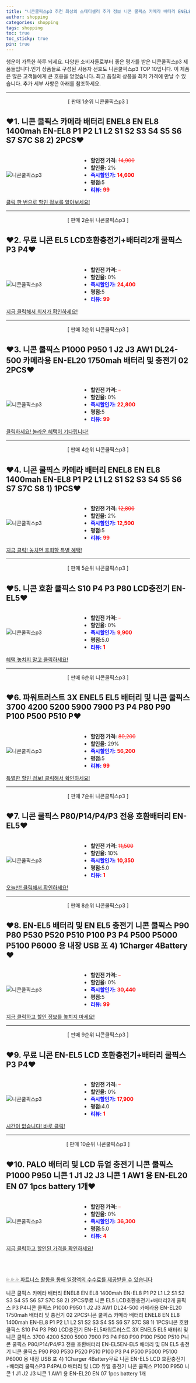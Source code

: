 ```yaml
---
title: "니콘쿨픽스p3 추천 최상의 스테디셀러 추가 정보 니콘 쿨픽스 카메라 배터리 ENEL8"
author: shopping
categories: shopping
tags: shopping
toc: true
toc_sticky: true
pin: true
---
```

행운이 가득한 하루 되세요. 다양한 소비자들로부터 좋은 평가를 받은 니콘쿨픽스p3 제품들입니다.인기 상품들로 구성된 사용자 선호도 니콘쿨픽스p3 TOP 10입니다. 이 제품은 많은 고객들에게 큰 호응을 얻었습니다. 최고 품질의 상품을 최저 가격에 만날 수 있습니다. 추가 세부 사항은 아래를 참조하세요.

---
<p class="toplist" style="margin: 0 auto; display: block; width: fit-content;">[ 판매 1순위 니콘쿨픽스p3 ]</p>

<h2><strong>❤️1. 니콘 쿨픽스 카메라 배터리 ENEL8 EN EL8 1400mah EN-EL8 P1 P2 L1 L2 S1 S2 S3 S4 S5 S6 S7 S7C S8 2) 2PCS❤️</strong></h2>

<div style="display: flex; align-items: center;">
    <div style="flex: 0.4;">
        <img src="https://thumbnail6.coupangcdn.com/thumbnails/remote/230x230ex/image/vendor_inventory/bd30/53a19ba52a0c8e4f18d2e72de9cfba8ff536bbf0f2bc9d5cd738eb99dd7f.jpg" alt="니콘쿨픽스p3" style="max-width: 100%;">
    </div>
    <div style="flex: 0.6; margin-left: 10px;">
        <ul>
            <li><strong>할인전 가격:</strong> <del style="color: red;">14,900</del></li>
            <li><strong>할인율:</strong> 2%</li>
            <li><span style='color:blue'><strong>즉시할인가:</strong></span> <span style='color:red'><strong>14,600</strong></span></li>
            <li><strong>평점:</strong>5</li>
            <li><span style='color:blue'><strong>리뷰:</strong></span> <span style='color:red'><strong>99</strong></span></li>
        </ul>
    </div>
</div>
<div class="center">
    <a href="https://William4Davisa.github.io?lptag=AF9450613&subid=githubio&pageKey=8146938998&traceid=V0-153&itemId=23169250991&vendorItemId=90396669415" class="myButton">
        클릭 한 번으로 할인 정보를 알아보세요!
    </a>
</div>


---
<p class="toplist" style="margin: 0 auto; display: block; width: fit-content;">[ 판매 2순위 니콘쿨픽스p3 ]</p>

<h2><strong>❤️2. 무료 니콘 EL5 LCD호환충전기+배터리2개 쿨픽스 P3 P4❤️</strong></h2>

<div style="display: flex; align-items: center;">
    <div style="flex: 0.4;">
        <img src="https://thumbnail7.coupangcdn.com/thumbnails/remote/230x230ex/image/vendor_inventory/a85d/60926dbdca0e28ccd6c56ecbc81b6e37b55e05b644d53dc0d15c76cdf0a4.jpg" alt="니콘쿨픽스p3" style="max-width: 100%;">
    </div>
    <div style="flex: 0.6; margin-left: 10px;">
        <ul>
            <li><strong>할인전 가격:</strong> <del style="color: red;">-</del></li>
            <li><strong>할인율:</strong> 0%</li>
            <li><span style='color:blue'><strong>즉시할인가:</strong></span> <span style='color:red'><strong>24,400</strong></span></li>
            <li><strong>평점:</strong>5</li>
            <li><span style='color:blue'><strong>리뷰:</strong></span> <span style='color:red'><strong>99</strong></span></li>
        </ul>
    </div>
</div>
<div class="center">
    <a href="https://William4Davisa.github.io?lptag=AF9450613&subid=githubio&pageKey=6885638259&traceid=V0-153&itemId=16514518086&vendorItemId=83701789175" class="myButton">
        지금 클릭해서 최저가 확인하세요!
    </a>
</div>


---
<p class="toplist" style="margin: 0 auto; display: block; width: fit-content;">[ 판매 3순위 니콘쿨픽스p3 ]</p>

<h2><strong>❤️3. 니콘 쿨픽스 P1000 P950 1 J2 J3 AW1 DL24-500 카메라용 EN-EL20 1750mah 배터리 및 충전기 02 2PCS❤️</strong></h2>

<div style="display: flex; align-items: center;">
    <div style="flex: 0.4;">
        <img src="https://thumbnail9.coupangcdn.com/thumbnails/remote/230x230ex/image/vendor_inventory/cac3/cfd87aff7df84deb73ca0baad29a27c948719ff925e1ddbddb0def91725f.jpg" alt="니콘쿨픽스p3" style="max-width: 100%;">
    </div>
    <div style="flex: 0.6; margin-left: 10px;">
        <ul>
            <li><strong>할인전 가격:</strong> <del style="color: red;">-</del></li>
            <li><strong>할인율:</strong> 0%</li>
            <li><span style='color:blue'><strong>즉시할인가:</strong></span> <span style='color:red'><strong>22,800</strong></span></li>
            <li><strong>평점:</strong>5</li>
            <li><span style='color:blue'><strong>리뷰:</strong></span> <span style='color:red'><strong>99</strong></span></li>
        </ul>
    </div>
</div>
<div class="center">
    <a href="https://William4Davisa.github.io?lptag=AF9450613&subid=githubio&pageKey=7636442052&traceid=V0-153&itemId=20279121926&vendorItemId=89080924757" class="myButton">
        클릭하세요! 놀라운 혜택이 기다립니다!
    </a>
</div>


---
<p class="toplist" style="margin: 0 auto; display: block; width: fit-content;">[ 판매 4순위 니콘쿨픽스p3 ]</p>

<h2><strong>❤️4. 니콘 쿨픽스 카메라 배터리 ENEL8 EN EL8 1400mah EN-EL8 P1 P2 L1 L2 S1 S2 S3 S4 S5 S6 S7 S7C S8 1) 1PCS❤️</strong></h2>

<div style="display: flex; align-items: center;">
    <div style="flex: 0.4;">
        <img src="https://thumbnail8.coupangcdn.com/thumbnails/remote/230x230ex/image/vendor_inventory/80ef/766c9a49c1c2890f8bdacde2e9d06e0721c0504716cad89a0ba54d44415e.jpg" alt="니콘쿨픽스p3" style="max-width: 100%;">
    </div>
    <div style="flex: 0.6; margin-left: 10px;">
        <ul>
            <li><strong>할인전 가격:</strong> <del style="color: red;">12,800</del></li>
            <li><strong>할인율:</strong> 2%</li>
            <li><span style='color:blue'><strong>즉시할인가:</strong></span> <span style='color:red'><strong>12,500</strong></span></li>
            <li><strong>평점:</strong>5</li>
            <li><span style='color:blue'><strong>리뷰:</strong></span> <span style='color:red'><strong>99</strong></span></li>
        </ul>
    </div>
</div>
<div class="center">
    <a href="https://William4Davisa.github.io?lptag=AF9450613&subid=githubio&pageKey=8146938998&traceid=V0-153&itemId=23169250989&vendorItemId=90396669404" class="myButton">
        지금 클릭! 놓치면 후회할 특별 혜택!
    </a>
</div>


---
<p class="toplist" style="margin: 0 auto; display: block; width: fit-content;">[ 판매 5순위 니콘쿨픽스p3 ]</p>

<h2><strong>❤️5. 니콘 호환 쿨픽스 S10 P4 P3 P80 LCD충전기 EN-EL5❤️</strong></h2>

<div style="display: flex; align-items: center;">
    <div style="flex: 0.4;">
        <img src="https://thumbnail10.coupangcdn.com/thumbnails/remote/230x230ex/image/vendor_inventory/768b/c21435736d5c0543734bc5b7c0243190f0795780e2dd9a8ad7eef8b0fc68.jpg" alt="니콘쿨픽스p3" style="max-width: 100%;">
    </div>
    <div style="flex: 0.6; margin-left: 10px;">
        <ul>
            <li><strong>할인전 가격:</strong> <del style="color: red;">-</del></li>
            <li><strong>할인율:</strong> 0%</li>
            <li><span style='color:blue'><strong>즉시할인가:</strong></span> <span style='color:red'><strong>9,900</strong></span></li>
            <li><strong>평점:</strong>5.0</li>
            <li><span style='color:blue'><strong>리뷰:</strong></span> <span style='color:red'><strong>1</strong></span></li>
        </ul>
    </div>
</div>
<div class="center">
    <a href="https://William4Davisa.github.io?lptag=AF9450613&subid=githubio&pageKey=1638771987&traceid=V0-153&itemId=2794702788&vendorItemId=70784381055" class="myButton">
        혜택 놓치지 말고 클릭하세요!
    </a>
</div>


---
<p class="toplist" style="margin: 0 auto; display: block; width: fit-content;">[ 판매 6순위 니콘쿨픽스p3 ]</p>

<h2><strong>❤️6. 파워트러스트 3X ENEL5 EL5 배터리 및 니콘 쿨픽스 3700 4200 5200 5900 7900 P3 P4 P80 P90 P100 P500 P510 P❤️</strong></h2>

<div style="display: flex; align-items: center;">
    <div style="flex: 0.4;">
        <img src="https://thumbnail8.coupangcdn.com/thumbnails/remote/230x230ex/image/vendor_inventory/9843/055b179400b35891cf1e7aadcc41267f2497e948bd7248773b33e9e9e40b.jpg" alt="니콘쿨픽스p3" style="max-width: 100%;">
    </div>
    <div style="flex: 0.6; margin-left: 10px;">
        <ul>
            <li><strong>할인전 가격:</strong> <del style="color: red;">80,200</del></li>
            <li><strong>할인율:</strong> 29%</li>
            <li><span style='color:blue'><strong>즉시할인가:</strong></span> <span style='color:red'><strong>56,200</strong></span></li>
            <li><strong>평점:</strong>5</li>
            <li><span style='color:blue'><strong>리뷰:</strong></span> <span style='color:red'><strong>99</strong></span></li>
        </ul>
    </div>
</div>
<div class="center">
    <a href="https://William4Davisa.github.io?lptag=AF9450613&subid=githubio&pageKey=7753519371&traceid=V0-153&itemId=20890775503&vendorItemId=87957904206" class="myButton">
        특별한 할인 정보! 클릭해서 확인하세요!
    </a>
</div>


---
<p class="toplist" style="margin: 0 auto; display: block; width: fit-content;">[ 판매 7순위 니콘쿨픽스p3 ]</p>

<h2><strong>❤️7. 니콘 쿨픽스 P80/P14/P4/P3 전용 호환배터리 EN-EL5❤️</strong></h2>

<div style="display: flex; align-items: center;">
    <div style="flex: 0.4;">
        <img src="https://thumbnail7.coupangcdn.com/thumbnails/remote/230x230ex/image/vendor_inventory/dcce/2e2783b10883359b458fb7a2f4475de65e7fd3ed312943214fc3f783b97b.jpg" alt="니콘쿨픽스p3" style="max-width: 100%;">
    </div>
    <div style="flex: 0.6; margin-left: 10px;">
        <ul>
            <li><strong>할인전 가격:</strong> <del style="color: red;">11,500</del></li>
            <li><strong>할인율:</strong> 10%</li>
            <li><span style='color:blue'><strong>즉시할인가:</strong></span> <span style='color:red'><strong>10,350</strong></span></li>
            <li><strong>평점:</strong>5.0</li>
            <li><span style='color:blue'><strong>리뷰:</strong></span> <span style='color:red'><strong>1</strong></span></li>
        </ul>
    </div>
</div>
<div class="center">
    <a href="https://William4Davisa.github.io?lptag=AF9450613&subid=githubio&pageKey=328242996&traceid=V0-153&itemId=1050005868&vendorItemId=88946692437" class="myButton">
        오늘만! 클릭해서 확인하세요!
    </a>
</div>


---
<p class="toplist" style="margin: 0 auto; display: block; width: fit-content;">[ 판매 8순위 니콘쿨픽스p3 ]</p>

<h2><strong>❤️8. EN-EL5 배터리 및 EN EL5 충전기 니콘 쿨픽스 P90 P80 P530 P520 P510 P100 P3 P4 P500 P5000 P5100 P6000 용 내장 USB 포 4) 1Charger 4Battery❤️</strong></h2>

<div style="display: flex; align-items: center;">
    <div style="flex: 0.4;">
        <img src="https://thumbnail7.coupangcdn.com/thumbnails/remote/230x230ex/image/vendor_inventory/e182/eb635a2448c683e3a785f7721acbc003e303e9730e98d27a94abb3acff1a.jpg" alt="니콘쿨픽스p3" style="max-width: 100%;">
    </div>
    <div style="flex: 0.6; margin-left: 10px;">
        <ul>
            <li><strong>할인전 가격:</strong> <del style="color: red;">-</del></li>
            <li><strong>할인율:</strong> 0%</li>
            <li><span style='color:blue'><strong>즉시할인가:</strong></span> <span style='color:red'><strong>30,440</strong></span></li>
            <li><strong>평점:</strong>5</li>
            <li><span style='color:blue'><strong>리뷰:</strong></span> <span style='color:red'><strong>99</strong></span></li>
        </ul>
    </div>
</div>
<div class="center">
    <a href="https://William4Davisa.github.io?lptag=AF9450613&subid=githubio&pageKey=8120336186&traceid=V0-153&itemId=23032729857&vendorItemId=90479173198" class="myButton">
        지금 클릭하고 할인 정보를 놓치지 마세요!
    </a>
</div>


---
<p class="toplist" style="margin: 0 auto; display: block; width: fit-content;">[ 판매 9순위 니콘쿨픽스p3 ]</p>

<h2><strong>❤️9. 무료 니콘 EN-EL5 LCD 호환충전기+배터리 쿨픽스P3 P4❤️</strong></h2>

<div style="display: flex; align-items: center;">
    <div style="flex: 0.4;">
        <img src="https://thumbnail10.coupangcdn.com/thumbnails/remote/230x230ex/image/vendor_inventory/2367/97334d324fec4fe44b699e90966e1e718b7e6db506b4eb01ca8585563384.jpg" alt="니콘쿨픽스p3" style="max-width: 100%;">
    </div>
    <div style="flex: 0.6; margin-left: 10px;">
        <ul>
            <li><strong>할인전 가격:</strong> <del style="color: red;">-</del></li>
            <li><strong>할인율:</strong> 0%</li>
            <li><span style='color:blue'><strong>즉시할인가:</strong></span> <span style='color:red'><strong>17,900</strong></span></li>
            <li><strong>평점:</strong>4.0</li>
            <li><span style='color:blue'><strong>리뷰:</strong></span> <span style='color:red'><strong>1</strong></span></li>
        </ul>
    </div>
</div>
<div class="center">
    <a href="https://William4Davisa.github.io?lptag=AF9450613&subid=githubio&pageKey=6873150678&traceid=V0-153&itemId=16448505382&vendorItemId=83639076995" class="myButton">
        시간이 없습니다! 바로 클릭!
    </a>
</div>


---
<p class="toplist" style="margin: 0 auto; display: block; width: fit-content;">[ 판매 10순위 니콘쿨픽스p3 ]</p>

<h2><strong>❤️10. PALO 배터리 및 LCD 듀얼 충전기 니콘 쿨픽스 P1000 P950 니콘 1 J1 J2 J3 니콘 1 AW1 용 EN-EL20 EN 07 1pcs battery 1개❤️</strong></h2>

<div style="display: flex; align-items: center;">
    <div style="flex: 0.4;">
        <img src="https://thumbnail9.coupangcdn.com/thumbnails/remote/230x230ex/image/vendor_inventory/17ba/95dcf705ef0c36b7df104e416f40beb5cfcc2cef0f5b090a5c221eb8c986.jpg" alt="니콘쿨픽스p3" style="max-width: 100%;">
    </div>
    <div style="flex: 0.6; margin-left: 10px;">
        <ul>
            <li><strong>할인전 가격:</strong> <del style="color: red;">-</del></li>
            <li><strong>할인율:</strong> 0%</li>
            <li><span style='color:blue'><strong>즉시할인가:</strong></span> <span style='color:red'><strong>36,300</strong></span></li>
            <li><strong>평점:</strong>5.0</li>
            <li><span style='color:blue'><strong>리뷰:</strong></span> <span style='color:red'><strong>4</strong></span></li>
        </ul>
    </div>
</div>
<div class="center">
    <a href="https://William4Davisa.github.io?lptag=AF9450613&subid=githubio&pageKey=7231210220&traceid=V0-153&itemId=18348924347&vendorItemId=85864753009" class="myButton">
        지금 클릭하고 할인된 가격을 확인하세요!
    </a>
</div>

<br><br><br>[💦 💦 💦 파트너스 활동을 통해 일정액의 수수료를 제공받을 수 있습니다](https://link.coupang.com/a/bcpT2c)<br><br>니콘 쿨픽스 카메라 배터리 ENEL8 EN EL8 1400mah EN-EL8 P1 P2 L1 L2 S1 S2 S3 S4 S5 S6 S7 S7C S8 2) 2PCS무료 니콘 EL5 LCD호환충전기+배터리2개 쿨픽스 P3 P4니콘 쿨픽스 P1000 P950 1 J2 J3 AW1 DL24-500 카메라용 EN-EL20 1750mah 배터리 및 충전기 02 2PCS니콘 쿨픽스 카메라 배터리 ENEL8 EN EL8 1400mah EN-EL8 P1 P2 L1 L2 S1 S2 S3 S4 S5 S6 S7 S7C S8 1) 1PCS니콘 호환 쿨픽스 S10 P4 P3 P80 LCD충전기 EN-EL5파워트러스트 3X ENEL5 EL5 배터리 및 니콘 쿨픽스 3700 4200 5200 5900 7900 P3 P4 P80 P90 P100 P500 P510 P니콘 쿨픽스 P80/P14/P4/P3 전용 호환배터리 EN-EL5EN-EL5 배터리 및 EN EL5 충전기 니콘 쿨픽스 P90 P80 P530 P520 P510 P100 P3 P4 P500 P5000 P5100 P6000 용 내장 USB 포 4) 1Charger 4Battery무료 니콘 EN-EL5 LCD 호환충전기+배터리 쿨픽스P3 P4PALO 배터리 및 LCD 듀얼 충전기 니콘 쿨픽스 P1000 P950 니콘 1 J1 J2 J3 니콘 1 AW1 용 EN-EL20 EN 07 1pcs battery 1개